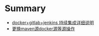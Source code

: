 # Summary
* [docker+gitlab+jenkins 持续集成详细说明](docs/docker运行gitlab.md)
* [更换maven源docker源等源操作](docs/changeresources.md)

